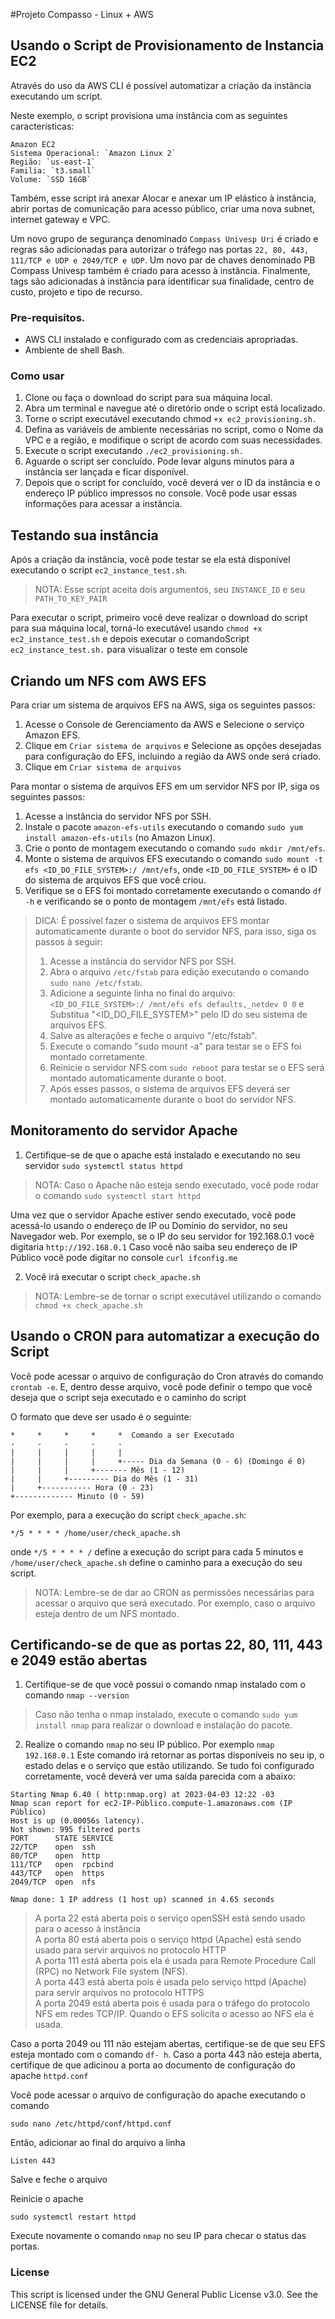 #Projeto Compasso - Linux + AWS

## Usando o Script de Provisionamento de Instancia EC2
Através do uso da AWS CLI é possível automatizar a criação da instância executando um script. 

Neste exemplo, o script provisiona uma instância com as seguintes características:
```
Amazon EC2 
Sistema Operacional: `Amazon Linux 2`
Região: `us-east-1` 
Familia: `t3.small`
Volume: `SSD 16GB`
```
Também, esse script irá anexar Alocar e anexar um IP elástico à instância, abrir portas de comunicação para acesso público, criar uma nova subnet, internet gateway e VPC.

Um novo grupo de segurança denominado `Compass Univesp Uri` é criado e regras são adicionadas para autorizar o tráfego nas portas `22, 80, 443, 111/TCP e UDP e 2049/TCP e UDP`. Um novo par de chaves denominado PB Compass Univesp também é criado para acesso à instância. Finalmente, tags são adicionadas à instância para identificar sua finalidade, centro de custo, projeto e tipo de recurso.

### Pre-requisitos.
* AWS CLI instalado e configurado com as credenciais apropriadas.
* Ambiente de shell Bash.
### Como usar
1. Clone ou faça o download do script para sua máquina local.
2. Abra um terminal e navegue até o diretório onde o script está localizado.
3. Torne o script executável executando chmod `+x ec2_provisioning.sh.`
4. Defina as variáveis de ambiente necessárias no script, como o Nome da VPC e a região, e modifique o script de acordo com suas necessidades.
5. Execute o script executando `./ec2_provisioning.sh.`
6. Aguarde o script ser concluído. Pode levar alguns minutos para a instância ser lançada e ficar disponível.
7. Depois que o script for concluído, você deverá ver o ID da instância e o endereço IP público impressos no console. Você pode usar essas informações para acessar a instância.

## Testando sua instância
Após a criação da instância, você pode testar se ela está disponível executando o script `ec2_instance_test.sh`. 

> NOTA: Esse script aceita dois argumentos, seu `INSTANCE_ID` e seu `PATH_TO_KEY_PAIR`

Para executar o script, primeiro você deve realizar o download do script para sua máquina local, torná-lo executável usando `chmod +x ec2_instance_test.sh` e depois executar o comandoScript `ec2_instance_test.sh.` para visualizar o teste em console

## Criando um NFS com AWS EFS
Para criar um sistema de arquivos EFS na AWS, siga os seguintes passos:

1. Acesse o Console de Gerenciamento da AWS e Selecione o serviço Amazon EFS.
2. Clique em `Criar sistema de arquivos` e Selecione as opções desejadas para configuração do EFS, incluindo a região da AWS onde será criado.
3. Clique em `Criar sistema de arquivos`

Para montar o sistema de arquivos EFS em um servidor NFS por IP, siga os seguintes passos:

1. Acesse a instância do servidor NFS por SSH.
2. Instale o pacote `amazon-efs-utils` executando o comando `sudo yum install amazon-efs-utils` (no Amazon Linux).
3. Crie o ponto de montagem executando o comando `sudo mkdir /mnt/efs`.
4. Monte o sistema de arquivos EFS executando o comando `sudo mount -t efs <ID_DO_FILE_SYSTEM>:/ /mnt/efs`, onde `<ID_DO_FILE_SYSTEM>` é o ID do sistema de arquivos EFS que você criou.
5. Verifique se o EFS foi montado corretamente executando o comando `df -h` e verificando se o ponto de montagem `/mnt/efs` está listado.

> DICA: É possível fazer o sistema de arquivos EFS montar automaticamente durante o boot do servidor NFS, para isso, siga os passos à seguir:
>1. Acesse a instância do servidor NFS por SSH.
>2. Abra o arquivo `/etc/fstab` para edição executando o comando `sudo nano /etc/fstab`.
>3. Adicione a seguinte linha no final do arquivo: `<ID_DO_FILE_SYSTEM>:/ /mnt/efs efs defaults,_netdev 0 0` e Substitua "<ID_DO_FILE_SYSTEM>" pelo ID do seu sistema de arquivos EFS.
>4. Salve as alterações e feche o arquivo "/etc/fstab".
>5. Execute o comando "sudo mount -a" para testar se o EFS foi montado corretamente.
>6. Reinicie o servidor NFS com `sudo reboot` para testar se o EFS será montado automaticamente durante o boot.
>7. Após esses passos, o sistema de arquivos EFS deverá ser montado automaticamente durante o boot do servidor NFS.

## Monitoramento do servidor Apache

1. Certifique-se de que o apache está instalado e executando no seu servidor `sudo systemctl status httpd`

> NOTA: Caso o Apache não esteja sendo executado, você pode rodar o comando `sudo systemctl start httpd`

Uma vez que o servidor Apache estiver sendo executado, você pode acessá-lo usando o endereço de IP ou Domínio do servidor, no seu Navegador web. Por exemplo, se o IP do seu servidor for 192.168.0.1 você digitaria `http://192.168.0.1`
Caso você não saiba seu endereço de IP Público você pode digitar no console `curl ifconfig.me`

2. Você irá executar o script `check_apache.sh`

> NOTA: Lembre-se de tornar o script executável utilizando o comando `chmod +x check_apache.sh`

## Usando o CRON para automatizar a execução do Script

Você pode acessar o arquivo de configuração do Cron através do comando `crontab -e`. E, dentro desse arquivo, você pode definir o tempo que você deseja que o script seja executado e o caminho do script

O formato que deve ser usado é o seguinte:
```
*     *     *     *     *  Comando a ser Executado
-     -     -     -     -
|     |     |     |     |
|     |     |     |     +----- Dia da Semana (0 - 6) (Domingo é 0)
|     |     |     +------- Mês (1 - 12)
|     |     +--------- Dia do Mês (1 - 31)
|     +----------- Hora (0 - 23)
+------------- Minuto (0 - 59)
```
Por exemplo, para a execução do script `check_apache.sh`:

`*/5 * * * * /home/user/check_apache.sh`

onde `*/5 * * * * /` define a execução do script para cada 5 minutos e `/home/user/check_apache.sh` define o caminho para a execução do seu script.


> NOTA: Lembre-se de dar ao CRON as permissões necessárias para acessar o arquivo que será executado. Por exemplo, caso o arquivo esteja dentro de um NFS montado.

## Certificando-se de que as portas 22, 80, 111, 443 e 2049 estão abertas
1. Certifique-se de que você possui o comando nmap instalado com o comando `nmap --version`
> Caso não tenha o nmap instalado, execute o comando `sudo yum install nmap` para realizar o download e instalação do pacote.

2. Realize o comando `nmap` no seu IP público. Por exemplo `nmap 192.168.0.1`
Este comando irá retornar as portas disponíveis no seu ip, o estado delas e o serviço que estão utilizando. Se tudo foi configurado corretamente, você deverá ver uma saída parecida com a abaixo:

```
Starting Nmap 6.40 ( http:nmap.org) at 2023-04-03 12:22 -03
Nmap scan report for ec2-IP-Público.compute-1.amazonaws.com (IP Público)
Host is up (0.00056s latency).
Not shown: 995 filtered ports
PORT      STATE SERVICE
22/TCP    open  ssh
80/TCP    open  http
111/TCP   open  rpcbind
443/TCP   open  https
2049/TCP  open  nfs

Nmap done: 1 IP address (1 host up) scanned in 4.65 seconds
```
> A porta 22 está aberta pois o serviço openSSH está sendo usado para o acesso à instância \
> A porta 80 está aberta pois o serviço httpd (Apache) está sendo usado para servir arquivos no protocolo HTTP \
> A porta 111 está aberta pois ela é usada para Remote Procedure Call (RPC) no Network File system (NFS). \
> A porta 443 está aberta pois é usada pelo serviço httpd (Apache) para servir arquivos no protocolo HTTPS \
> A porta 2049 está aberta pois é usada para o tráfego do protocolo NFS em redes TCP/IP. Quando o EFS solicita o acesso ao NFS ela é usada.

Caso a porta 2049 ou 111 não estejam abertas, certifique-se de que seu EFS esteja montado com o comando `df- h`. Caso a porta 443 não esteja aberta, certifique de que adicinou a porta ao documento de configuração do apache `httpd.conf`

Você pode acessar o arquivo de configuração do apache executando o comando

`sudo nano /etc/httpd/conf/httpd.conf`

Então, adicionar ao final do arquivo a linha

`Listen 443`

Salve e feche o arquivo

Reinicie o apache  

`sudo systemctl restart httpd`

Execute novamente o comando `nmap` no seu IP para checar o status das portas.


### License
This script is licensed under the GNU General Public License v3.0. See the LICENSE file for details.


